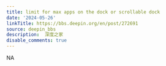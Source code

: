 ```yaml
---
title: limit for max apps on the dock or scrollable dock
date: '2024-05-26'
linkTitle: https://bbs.deepin.org/en/post/272691
source: deepin_bbs
description:  深度之家 
disable_comments: true
---
```

NA
